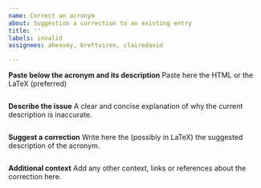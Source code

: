 ```yaml
---
name: Correct an acronym
about: Suggestion a correction to an existing entry
title: ''
labels: invalid
assignees: aheavey, brettviren, clairedavid

---
```


**Paste below the acronym and its description**
Paste here the HTML or the LaTeX (preferred)
```

```

**Describe the issue**
A clear and concise explanation of why the current description is inaccurate.
```

```

**Suggest a correction**
Write here the (possibly in LaTeX) the suggested description of the acronym.
```

```

**Additional context**
Add any other context, links or references about the correction here.
```

```
